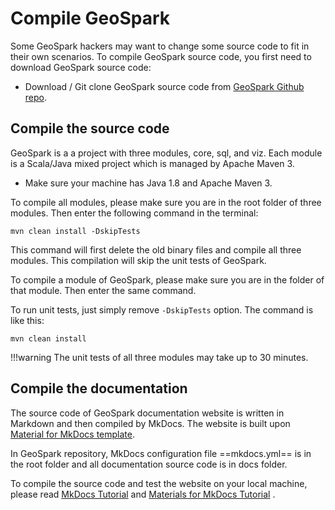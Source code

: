 # Compile GeoSpark
Some GeoSpark hackers may want to change some source code to fit in their own scenarios. To compile GeoSpark source code, you first need to download GeoSpark source code:

* Download / Git clone GeoSpark source code from [GeoSpark Github repo](https://github.com/DataSystemsLab/GeoSpark).


## Compile the source code
GeoSpark is a a project with three modules, core, sql, and viz. Each module is a Scala/Java mixed project which is managed by Apache Maven 3. 

* Make sure your machine has Java 1.8 and Apache Maven 3.

To compile all modules, please make sure you are in the root folder of three modules. Then enter the following command in the terminal:

```
mvn clean install -DskipTests
```
This command will first delete the old binary files and compile all three modules. This compilation will skip the unit tests of GeoSpark.

To compile a module of GeoSpark, please make sure you are in the folder of that module. Then enter the same command.

To run unit tests, just simply remove `-DskipTests` option. The command is like this:
```
mvn clean install
```

!!!warning
	The unit tests of all three modules may take up to 30 minutes. 

## Compile the documentation
The source code of GeoSpark documentation website is written in Markdown and then compiled by MkDocs. The website is built upon [Material for MkDocs template](https://squidfunk.github.io/mkdocs-material/).

In GeoSpark repository, MkDocs configuration file ==mkdocs.yml== is in the root folder and all documentation source code is in docs folder.

To compile the source code and test the website on your local machine, please read [MkDocs Tutorial](http://www.mkdocs.org/#installation) and [Materials for MkDocs Tutorial](https://squidfunk.github.io/mkdocs-material/getting-started/) .